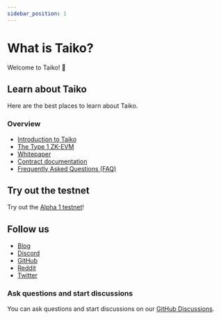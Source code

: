```yaml
---
sidebar_position: 1
---
```


# What is Taiko?

Welcome to Taiko! 🥁

## Learn about Taiko

Here are the best places to learn about Taiko.

### Overview

- [Introduction to Taiko](https://mirror.xyz/labs.taiko.eth/oRy3ZZ_4-6IEQcuLCMMlxvdH6E-T3_H7UwYVzGDsgf4)
- [The Type 1 ZK-EVM](https://mirror.xyz/labs.taiko.eth/w7NSKDeKfJoEy0p89I9feixKfdK-20JgWF9HZzxfeBo)
- [Whitepaper](https://taikoxyz.github.io/taiko-mono/taiko-whitepaper.pdf)
- [Contract documentation](/docs/category/smart-contracts/)
- [Frequently Asked Questions (FAQ)](/docs/faq/)

## Try out the testnet

Try out the [Alpha 1 testnet](/docs/category/theistareykjarbunga-testnet/)!

## Follow us

- [Blog](https://mirror.xyz/labs.taiko.eth)
- [Discord](https://discord.gg/taikoxyz)
- [GitHub](https://github.com/taikoxyz/)
- [Reddit](https://www.reddit.com/r/taiko_xyz/)
- [Twitter](https://twitter.com/taikoxyz)

### Ask questions and start discussions

You can ask questions and start discussions on our [GitHub Discussions](https://github.com/taikoxyz/taiko-mono/discussions).
